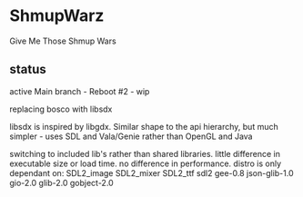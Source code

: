 # ShmupWarz
Give Me Those Shmup Wars

## status
active
Main branch - Reboot #2 - wip

replacing bosco with libsdx

libsdx is inspired by libgdx. Similar shape to the api hierarchy,
but much simpler - uses SDL and Vala/Genie rather than  OpenGL and Java

switching to included lib's rather than shared libraries.
little difference in executable size or load time.
no difference in performance.
distro is only dependant on:
    SDL2_image
    SDL2_mixer
    SDL2_ttf
    sdl2
    gee-0.8
    json-glib-1.0
    gio-2.0
    glib-2.0
    gobject-2.0


